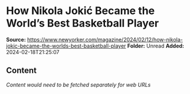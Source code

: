 # How Nikola Jokić Became the World’s Best Basketball Player

**Source:** https://www.newyorker.com/magazine/2024/02/12/how-nikola-jokic-became-the-worlds-best-basketball-player
**Folder:** Unread
**Added:** 2024-02-18T21:25:07




## Content
*Content would need to be fetched separately for web URLs*
